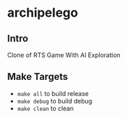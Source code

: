 # archipelego

## Intro
Clone of RTS Game With AI Exploration

## Make Targets

- `make all` to build release
- `make debug` to build debug
- `make clean` to clean
